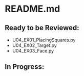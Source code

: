 # README.md
## Ready to be Reviewed:
* U04_EX01_PlacingSquares.py
* U04_EX02_Target.py
* U04_EX03_Face.py


## In Progress:
